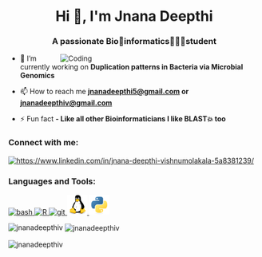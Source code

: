 
<h1 align="center">Hi 👋, I'm Jnana Deepthi</h1>
<h3 align="center">A passionate Bio🧬informatics👩🏻‍💻student</h3>

<img align="right" alt ='Coding' width='400' src="https://camo.githubusercontent.com/3e38d30f04e42688871c3de0a94852b9ec3c3b767e3ec2f9740fb144e462c47f/68747470733a2f2f63646e2e6472696262626c652e636f6d2f75736572732f323730343431342f73637265656e73686f74732f373436363930332f6d656469612f62303861623537363331366264343538326665663138396634373163643965352e676966" > 



- 🔭 I’m currently working on **Duplication patterns in Bacteria via Microbial Genomics**

- 📫 How to reach me **jnanadeepthi5@gmail.com or jnanadeepthiv@gmail.com**

- ⚡ Fun fact **- Like all other Bioinformaticians I like BLAST💥 too**

<h3 align="left">Connect with me:</h3>
<p align="left">
<a href="https://linkedin.com/in/https://www.linkedin.com/in/jnana-deepthi-vishnumolakala-5a8381239/" target="blank"><img align="center" src="https://raw.githubusercontent.com/rahuldkjain/github-profile-readme-generator/master/src/images/icons/Social/linked-in-alt.svg" alt="https://www.linkedin.com/in/jnana-deepthi-vishnumolakala-5a8381239/" height="30" width="40" /></a>
</p>

<h3 align="left">Languages and Tools:</h3>
<p align="left"> <a href="https://www.gnu.org/software/bash/" target="_blank" rel="noreferrer"> <img src="https://www.vectorlogo.zone/logos/gnu_bash/gnu_bash-icon.svg" alt="bash" width="40" height="40"/> </a> <a href="https://www.r-project.org/" target="_blank" rel="noreferrer"> <img src="https://www.r-project.org/logo/Rlogo.png" alt="R" width="40" height="40"/> </a> <a href="https://git-scm.com/" target="_blank" rel="noreferrer"> <img src="https://www.vectorlogo.zone/logos/git-scm/git-scm-icon.svg" alt="git" width="40" height="40"/> </a> <a href="https://www.linux.org/" target="_blank" rel="noreferrer"> <img src="https://raw.githubusercontent.com/devicons/devicon/master/icons/linux/linux-original.svg" alt="linux" width="40" height="40"/> </a> <a href="https://www.python.org" target="_blank" rel="noreferrer"> <img src="https://raw.githubusercontent.com/devicons/devicon/master/icons/python/python-original.svg" alt="python" width="40" height="40"/> </a> </p>

<p><img align="left" src="https://github-readme-stats.vercel.app/api/top-langs?username=jnanadeepthiv&show_icons=true&locale=en&layout=compact" alt="jnanadeepthiv" /></p>

<p>&nbsp;<img align="center" src="https://github-readme-stats.vercel.app/api?username=jnanadeepthiv&show_icons=true&locale=en" alt="jnanadeepthiv" /></p>

<p><img align="center" src="https://github-readme-streak-stats.herokuapp.com/?user=jnanadeepthiv&" alt="jnanadeepthiv" /></p>

